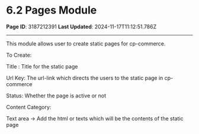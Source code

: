 # 6.2 Pages Module

**Page ID**: 3187212391
**Last Updated**: 2024-11-17T11:12:51.786Z

---

This module allows user to create static pages for cp-commerce.

To Create:

Title : Title for the static page

Url Key: The url-link which directs the users to the static page in cp-commerce

Status: Whether the page is active or not

Content Category:

Text area &rarr; Add the html or texts which will be the contents of the static page

